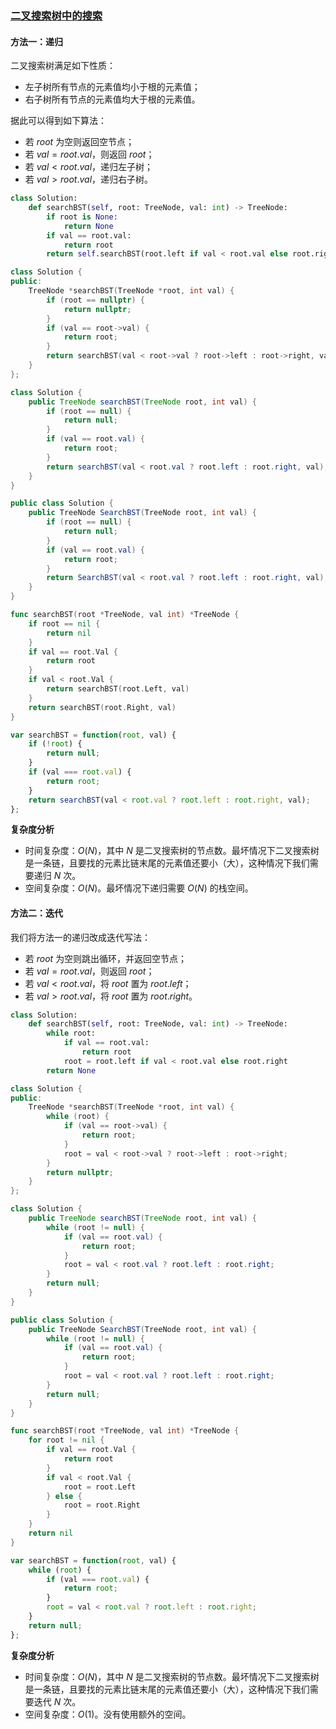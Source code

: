 ### [二叉搜索树中的搜索](https://leetcode.cn/problems/search-in-a-binary-search-tree/solutions/1121178/er-cha-sou-suo-shu-zhong-de-sou-suo-by-l-d8zi/)

#### 方法一：递归

二叉搜索树满足如下性质：

-   左子树所有节点的元素值均小于根的元素值；
-   右子树所有节点的元素值均大于根的元素值。

据此可以得到如下算法：

-   若 $root$ 为空则返回空节点；
-   若 $val=root.val$，则返回 $root$；
-   若 $val<root.val$，递归左子树；
-   若 $val>root.val$，递归右子树。

```python
class Solution:
    def searchBST(self, root: TreeNode, val: int) -> TreeNode:
        if root is None:
            return None
        if val == root.val:
            return root
        return self.searchBST(root.left if val < root.val else root.right, val)
```

```cpp
class Solution {
public:
    TreeNode *searchBST(TreeNode *root, int val) {
        if (root == nullptr) {
            return nullptr;
        }
        if (val == root->val) {
            return root;
        }
        return searchBST(val < root->val ? root->left : root->right, val);
    }
};
```

```java
class Solution {
    public TreeNode searchBST(TreeNode root, int val) {
        if (root == null) {
            return null;
        }
        if (val == root.val) {
            return root;
        }
        return searchBST(val < root.val ? root.left : root.right, val);
    }
}
```

```csharp
public class Solution {
    public TreeNode SearchBST(TreeNode root, int val) {
        if (root == null) {
            return null;
        }
        if (val == root.val) {
            return root;
        }
        return SearchBST(val < root.val ? root.left : root.right, val);
    }
}
```

```go
func searchBST(root *TreeNode, val int) *TreeNode {
    if root == nil {
        return nil
    }
    if val == root.Val {
        return root
    }
    if val < root.Val {
        return searchBST(root.Left, val)
    }
    return searchBST(root.Right, val)
}
```

```javascript
var searchBST = function(root, val) {
    if (!root) {
        return null;
    }
    if (val === root.val) {
        return root;
    }
    return searchBST(val < root.val ? root.left : root.right, val);
};
```

**复杂度分析**

-   时间复杂度：$O(N)$，其中 $N$ 是二叉搜索树的节点数。最坏情况下二叉搜索树是一条链，且要找的元素比链末尾的元素值还要小（大），这种情况下我们需要递归 $N$ 次。
-   空间复杂度：$O(N)$。最坏情况下递归需要 $O(N)$ 的栈空间。

#### 方法二：迭代

我们将方法一的递归改成迭代写法：

-   若 $root$ 为空则跳出循环，并返回空节点；
-   若 $val=root.val$，则返回 $root$；
-   若 $val<root.val$，将 $root$ 置为 $root.left$；
-   若 $val>root.val$，将 $root$ 置为 $root.right$。

```python
class Solution:
    def searchBST(self, root: TreeNode, val: int) -> TreeNode:
        while root:
            if val == root.val:
                return root
            root = root.left if val < root.val else root.right
        return None
```

```cpp
class Solution {
public:
    TreeNode *searchBST(TreeNode *root, int val) {
        while (root) {
            if (val == root->val) {
                return root;
            }
            root = val < root->val ? root->left : root->right;
        }
        return nullptr;
    }
};
```

```java
class Solution {
    public TreeNode searchBST(TreeNode root, int val) {
        while (root != null) {
            if (val == root.val) {
                return root;
            }
            root = val < root.val ? root.left : root.right;
        }
        return null;
    }
}
```

```csharp
public class Solution {
    public TreeNode SearchBST(TreeNode root, int val) {
        while (root != null) {
            if (val == root.val) {
                return root;
            }
            root = val < root.val ? root.left : root.right;
        }
        return null;
    }
}
```

```go
func searchBST(root *TreeNode, val int) *TreeNode {
    for root != nil {
        if val == root.Val {
            return root
        }
        if val < root.Val {
            root = root.Left
        } else {
            root = root.Right
        }
    }
    return nil
}
```

```javascript
var searchBST = function(root, val) {
    while (root) {
        if (val === root.val) {
            return root;
        }
        root = val < root.val ? root.left : root.right;
    }
    return null;
};
```

**复杂度分析**

-   时间复杂度：$O(N)$，其中 $N$ 是二叉搜索树的节点数。最坏情况下二叉搜索树是一条链，且要找的元素比链末尾的元素值还要小（大），这种情况下我们需要迭代 $N$ 次。
-   空间复杂度：$O(1)$。没有使用额外的空间。
